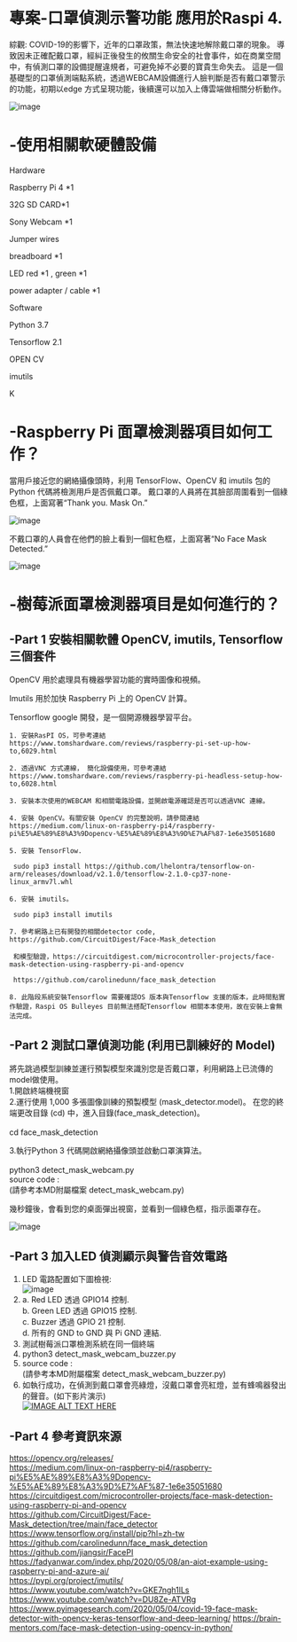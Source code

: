 # 專案-口罩偵測示警功能 應用於Raspi 4.
綜觀:
COVID-19的影響下，近年的口罩政策，無法快速地解除戴口罩的現象。
導致因未正確配戴口罩，經糾正後發生的攸關生命安全的社會事件，如在商業空間中，有偵測口罩的設備提醒違規者，可避免掉不必要的寶貴生命失去。
這是一個基礎型的口罩偵測端點系統，透過WEBCAM設備進行人臉判斷是否有戴口罩警示的功能，初期以edge 方式呈現功能，後續還可以加入上傳雲端做相關分析動作。

![image](https://github.com/kachen1982/-Detector_MASK/blob/main/1024078.jpg)


# -使用相關軟硬體設備
Hardware

Raspberry Pi 4 *1

32G SD CARD*1 

Sony Webcam *1

Jumper wires

breadboard *1

LED red *1 , green *1

power adapter / cable *1

Software

Python 3.7

Tensorflow 2.1

OPEN CV

imutils

K

# -Raspberry Pi 面罩檢測器項目如何工作？

當用戶接近您的網絡攝像頭時，利用 TensorFlow、OpenCV 和 imutils 包的 Python 代碼將檢測用戶是否佩戴口罩。 
戴口罩的人員將在其臉部周圍看到一個綠色框，上面寫著“Thank you. Mask On.” 

![image](https://github.com/kachen1982/-Detector_MASK/blob/main/Mask_ON_1.png)

不戴口罩的人員會在他們的臉上看到一個紅色框，上面寫著“No Face Mask Detected.”

![image](https://github.com/kachen1982/-Detector_MASK/blob/main/Mask_NG_1.png)

# -樹莓派面罩檢測器項目是如何進行的？
  ## -Part 1 安裝相關軟體 OpenCV, imutils, Tensorflow 三個套件
  OpenCV 用於處理具有機器學習功能的實時圖像和視頻。

  Imutils 用於加快 Raspberry Pi 上的 OpenCV 計算。

  Tensorflow  google 開發，是一個開源機器學習平台。

    1. 安裝RasPI OS，可參考連結 https://www.tomshardware.com/reviews/raspberry-pi-set-up-how-to,6029.html
 
    2. 透過VNC 方式連線， 簡化設備使用，可參考連結 https://www.tomshardware.com/reviews/raspberry-pi-headless-setup-how-to,6028.html

    3. 安裝本次使用的WEBCAM 和相關電路設備，並開啟電源確認是否可以透過VNC 連線。

    4. 安裝 OpenCV。有關安裝 OpenCV 的完整說明，請參閱連結  https://medium.com/linux-on-raspberry-pi4/raspberry-pi%E5%AE%89%E8%A3%9Dopencv-%E5%AE%89%E8%A3%9D%E7%AF%87-1e6e35051680

    5. 安裝 TensorFlow.

     sudo pip3 install https://github.com/lhelontra/tensorflow-on-arm/releases/download/v2.1.0/tensorflow-2.1.0-cp37-none-linux_armv7l.whl

    6. 安裝 imutils。

     sudo pip3 install imutils

    7. 參考網路上已有開發的相關detector code, https://github.com/CircuitDigest/Face-Mask_detection

     和模型驗證，https://circuitdigest.com/microcontroller-projects/face-mask-detection-using-raspberry-pi-and-opencv

     https://github.com/carolinedunn/face_mask_detection

    8. 此階段系統安裝Tensorflow 需要確認OS 版本與Tensorflow 支援的版本，此時間點實作驗證，Raspi OS Bulleyes 目前無法搭配Tensorflow 相關本本使用，故在安裝上會無法完成。

  ## -Part 2 測試口罩偵測功能 (利用已訓練好的 Model)
  將先跳過模型訓練並運行預製模型來識別您是否戴口罩，利用網路上已流傳的model做使用。<BR/>
  1.開啟終端機視窗<BR/>
  2.運行使用 1,000 多張圖像訓練的預製模型 (mask_detector.model)。 在您的終端更改目錄 (cd) 中，進入目錄(face_mask_detection)。<BR/>  
        cd face_mask_detection<BR/>
          
  3.執行Python 3 代碼開啟網絡攝像頭並啟動口罩演算法。<BR/>  
        python3 detect_mask_webcam.py<BR/>
          source code :  
          (請參考本MD附屬檔案 detect_mask_webcam.py)

      
  幾秒鐘後，會看到您的桌面彈出視窗，並看到一個綠色框，指示面罩存在。<BR/>
      
  ![image](https://github.com/kachen1982/-Detector_MASK/blob/main/Mask_ON_1.png) <BR/>
      
      
   ## -Part 3 加入LED 偵測顯示與警告音效電路<BR/>  
   1. LED 電路配置如下圖檢視:<BR/> 
  ![image](https://github.com/kachen1982/-Detector_MASK/blob/main/Breadboard.png)<BR/>
   2. a. Red LED 透過 GPIO14 控制.<BR/>
      b. Green LED 透過 GPIO15 控制.<BR/>
      c. Buzzer 透過 GPIO 21 控制.<BR/>
      d. 所有的 GND to GND 與 Pi GND 連結.<BR/>
   3. 測試樹莓派口罩檢測系統在同一個終端<BR/>
   4. python3 detect_mask_webcam_buzzer.py<BR/>
   5. source code :  
      (請參考本MD附屬檔案 detect_mask_webcam_buzzer.py)
   6. 如執行成功，在偵測到戴口罩會亮綠燈，沒戴口罩會亮紅燈，並有蜂鳴器發出的聲音。(如下影片演示)<BR/>
   [![IMAGE ALT TEXT HERE](http://img.youtube.com/vi/_uxsrwm8nIA/0.jpg)](http://www.youtube.com/watch?v=_uxsrwm8nIA)<BR/>
   ## -Part 4 參考資訊來源<BR/>
   https://opencv.org/releases/<BR/>
   https://medium.com/linux-on-raspberry-pi4/raspberry-pi%E5%AE%89%E8%A3%9Dopencv-%E5%AE%89%E8%A3%9D%E7%AF%87-1e6e35051680<BR/>
   https://circuitdigest.com/microcontroller-projects/face-mask-detection-using-raspberry-pi-and-opencv<BR/>
   https://github.com/CircuitDigest/Face-Mask_detection/tree/main/face_detector  
   https://www.tensorflow.org/install/pip?hl=zh-tw  
   https://github.com/carolinedunn/face_mask_detection  
   https://github.com/jiangsir/FacePI  
   https://fadyanwar.com/index.php/2020/05/08/an-aiot-example-using-raspberry-pi-and-azure-ai/  
   https://pypi.org/project/imutils/  
   https://www.youtube.com/watch?v=GKE7ngh1lLs  
   https://www.youtube.com/watch?v=DU8Ze-ATVRg  
   https://www.pyimagesearch.com/2020/05/04/covid-19-face-mask-detector-with-opencv-keras-tensorflow-and-deep-learning/
   https://brain-mentors.com/face-mask-detection-using-opencv-in-python/
   
   
    
   
   
   
      
  
  
     
